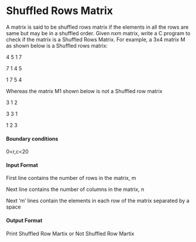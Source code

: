 # Shuffled Rows Matrix

A matrix is said to be shuffled rows matrix if the elements in all the rows are same but may be in a shuffled
order. Given nxm matrix, write a C program to check if the matrix is a Shuffled Rows Matrix. For example, a 3x4
matrix M as shown below is a Shuffled rows matrix:

4 5 1 7

7 1 4 5

1 7 5 4

Whereas the matrix M1 shown below is not a Shuffled row matrix

3 1 2

3 3 1

1 2 3

#### Boundary conditions

0<r,c<20

#### Input Format

First line contains the number of rows in the matrix, m

Next line contains the number of columns in the matrix, n

Next ‘m’ lines contain the elements in each row of the matrix separated by a space

#### Output Format

Print Shuffled Row Martix or Not Shuffled Row Martix